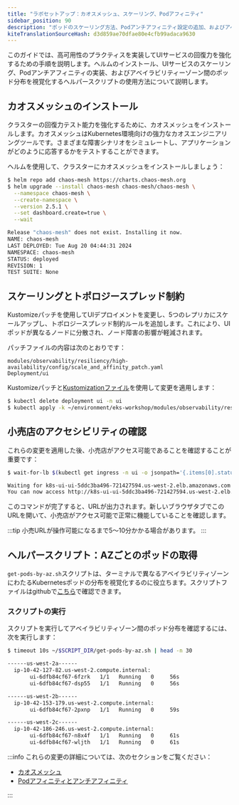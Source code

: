 ```yaml
---
title: "ラボセットアップ：カオスメッシュ、スケーリング、Podアフィニティ"
sidebar_position: 90
description: "ポッドのスケーリング方法、Podアンチアフィニティ設定の追加、およびアベイラビリティーゾーン間でのポッド分布を視覚化するヘルパースクリプトの使用方法を学びます。"
kiteTranslationSourceHash: d3d859ae70dfae80e4cfb99adaca9630
---
```


このガイドでは、高可用性のプラクティスを実装してUIサービスの回復力を強化するための手順を説明します。ヘルムのインストール、UIサービスのスケーリング、Podアンチアフィニティの実装、およびアベイラビリティーゾーン間のポッド分布を視覚化するヘルパースクリプトの使用方法について説明します。

## カオスメッシュのインストール

クラスターの回復力テスト能力を強化するために、カオスメッシュをインストールします。カオスメッシュはKubernetes環境向けの強力なカオスエンジニアリングツールです。さまざまな障害シナリオをシミュレートし、アプリケーションがどのように応答するかをテストすることができます。

ヘルムを使用して、クラスターにカオスメッシュをインストールしましょう：

```bash timeout=240
$ helm repo add chaos-mesh https://charts.chaos-mesh.org
$ helm upgrade --install chaos-mesh chaos-mesh/chaos-mesh \
  --namespace chaos-mesh \
  --create-namespace \
  --version 2.5.1 \
  --set dashboard.create=true \
  --wait

Release "chaos-mesh" does not exist. Installing it now.
NAME: chaos-mesh
LAST DEPLOYED: Tue Aug 20 04:44:31 2024
NAMESPACE: chaos-mesh
STATUS: deployed
REVISION: 1
TEST SUITE: None

```

## スケーリングとトポロジースプレッド制約

Kustomizeパッチを使用してUIデプロイメントを変更し、5つのレプリカにスケールアップし、トポロジースプレッド制約ルールを追加します。これにより、UIポッドが異なるノードに分散され、ノード障害の影響が軽減されます。

パッチファイルの内容は次のとおりです：

```kustomization
modules/observability/resiliency/high-availability/config/scale_and_affinity_patch.yaml
Deployment/ui
```

Kustomizeパッチと[Kustomizationファイル](https://github.com/VAR::MANIFESTS_OWNER/VAR::MANIFESTS_REPOSITORY/tree/VAR::MANIFESTS_REF/manifests/modules/observability/resiliency/high-availability/config/kustomization.yaml)を使用して変更を適用します：

```bash timeout=120
$ kubectl delete deployment ui -n ui
$ kubectl apply -k ~/environment/eks-workshop/modules/observability/resiliency/high-availability/config/
```

## 小売店のアクセシビリティの確認

これらの変更を適用した後、小売店がアクセス可能であることを確認することが重要です：

```bash timeout=900
$ wait-for-lb $(kubectl get ingress -n ui -o jsonpath='{.items[0].status.loadBalancer.ingress[0].hostname}')

Waiting for k8s-ui-ui-5ddc3ba496-721427594.us-west-2.elb.amazonaws.com...
You can now access http://k8s-ui-ui-5ddc3ba496-721427594.us-west-2.elb.amazonaws.com
```

このコマンドが完了すると、URLが出力されます。新しいブラウザタブでこのURLを開いて、小売店がアクセス可能で正常に機能していることを確認します。

:::tip
小売URLが操作可能になるまで5〜10分かかる場合があります。
:::

## ヘルパースクリプト：AZごとのポッドの取得

`get-pods-by-az.sh`スクリプトは、ターミナルで異なるアベイラビリティゾーンにわたるKubernetesポッドの分布を視覚化するのに役立ちます。スクリプトファイルはgithubで[こちら](https://github.com/VAR::MANIFESTS_OWNER/VAR::MANIFESTS_REPOSITORY/tree/VAR::MANIFESTS_REF/manifests/modules/observability/resiliency/scripts/get-pods-by-az.sh)で確認できます。

### スクリプトの実行

スクリプトを実行してアベイラビリティゾーン間のポッド分布を確認するには、次を実行します：

```bash
$ timeout 10s ~/$SCRIPT_DIR/get-pods-by-az.sh | head -n 30

------us-west-2a------
  ip-10-42-127-82.us-west-2.compute.internal:
       ui-6dfb84cf67-6fzrk   1/1   Running   0     56s
       ui-6dfb84cf67-dsp55   1/1   Running   0     56s

------us-west-2b------
  ip-10-42-153-179.us-west-2.compute.internal:
       ui-6dfb84cf67-2pxnp   1/1   Running   0     59s

------us-west-2c------
  ip-10-42-186-246.us-west-2.compute.internal:
       ui-6dfb84cf67-n8x4f   1/1   Running   0     61s
       ui-6dfb84cf67-wljth   1/1   Running   0     61s

```

:::info
これらの変更の詳細については、次のセクションをご覧ください：

- [カオスメッシュ](https://chaos-mesh.org/)
- [Podアフィニティとアンチアフィニティ](../../fundamentals/compute/managed-node-groups/basics/affinity/)

:::
